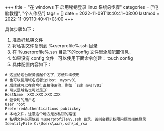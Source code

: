 +++
title = "在 windows 下 启用秘钥登录 linux 系统的步骤"
categories = ["电脑教程", "个人作品"]
tags = []
date = 2022-11-09T10:40:41+08:00
lastmod = 2022-11-09T10:40:41+08:00
+++



具体步骤如下：

1. 准备好私钥文件
2. 将私钥文件复制到 %userprofile%\.ssh 目录
3. 在 %userprofile%\.ssh 目录下的config 文件里添加配置信息，
4. 如果没有 config 文件，可以使用下面命令创建： touch config
5. 具体配置内容如下：

```
# 这里给这台服务器起个名字，方便后续使用
# 也可以使用域名或者ipHost  mysrv01
# 后续就可以在命令行直接使用他，例如 `ssh mysrv01`
# 可以是域名也可以是IP
HostName  XXX.XXX.XXX.XXX
# 登录时的用户名
User root
PreferredAuthentications publickey
# 本地文件，注意这个地方是放私钥的路径
# 私钥文件必须放到 %userprofile%\.ssh 目录，否则会提示权限问题而拒绝登录
IdentityFile C:\Users\aaa\.ssh\id_rsa
```
